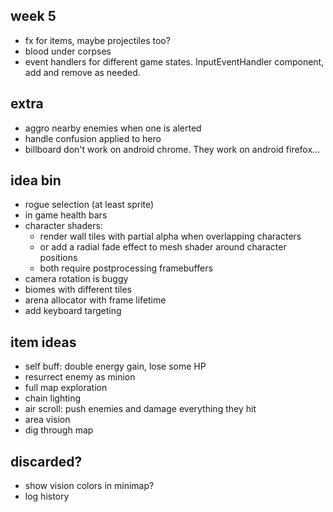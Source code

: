 ## week 5
- fx for items, maybe projectiles too?
- blood under corpses
- event handlers for different game states. InputEventHandler component, add and remove as needed.
  
## extra
- aggro nearby enemies when one is alerted
- handle confusion applied to hero
- billboard don't work on android chrome. They work on android firefox...

## idea bin
- rogue selection (at least sprite)
- in game health bars
- character shaders:
  - render wall tiles with partial alpha when overlapping characters
  - or add a radial fade effect to mesh shader around character positions
  - both require postprocessing framebuffers
- camera rotation is buggy
- biomes with different tiles
- arena allocator with frame lifetime
- add keyboard targeting

## item ideas
- self buff: double energy gain, lose some HP
- resurrect enemy as minion
- full map exploration
- chain lighting
- air scroll: push enemies and damage everything they hit
- area vision
- dig through map

## discarded?
- show vision colors in minimap?
- log history

